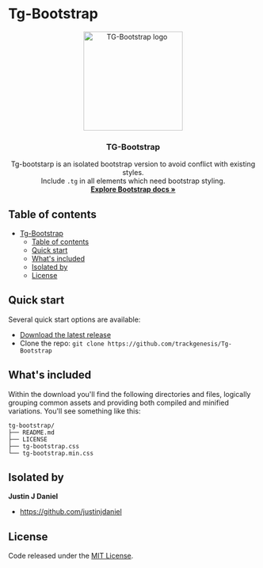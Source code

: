 # Tg-Bootstrap
<p align="center">
  <a href="https://trackgenesis.com/">
    <img src="https://user-images.githubusercontent.com/62233773/140937985-2b277689-0be5-429a-be5a-722feb3dc6fb.png" alt="TG-Bootstrap logo" width="200" height="200">
  </a>
</p>

<h3 align="center">TG-Bootstrap</h3>

<p align="center">
  Tg-bootstarp is an isolated bootstrap version to avoid conflict with existing styles.
  <br>
  Include <code>.tg</code> in all elements which need bootstrap styling.
  <br>
  <a href="https://getbootstrap.com/docs/5.1/"><strong>Explore Bootstrap docs »</strong></a>
</p>


## Table of contents

- [Tg-Bootstrap](#tg-bootstrap)
  - [Table of contents](#table-of-contents)
  - [Quick start](#quick-start)
  - [What's included](#whats-included)
  - [Isolated by](#isolated-by)
  - [License](#license)


## Quick start

Several quick start options are available:

- [Download the latest release](https://github.com/trackgenesis/Tg-Bootstrap/archive/v5.1.0.zip)
- Clone the repo: `git clone https://github.com/trackgenesis/Tg-Bootstrap`


## What's included

Within the download you'll find the following directories and files, logically grouping common assets and providing both compiled and minified variations. You'll see something like this:

```text
tg-bootstrap/
├── README.md
├── LICENSE
├── tg-bootstrap.css
└── tg-bootstrap.min.css

```

## Isolated by

**Justin J Daniel**

- <https://github.com/justinjdaniel>


## License

Code released under the [MIT License](https://github.com/trackgenesis/Tg-Bootstrap/blob/main/LICENSE).